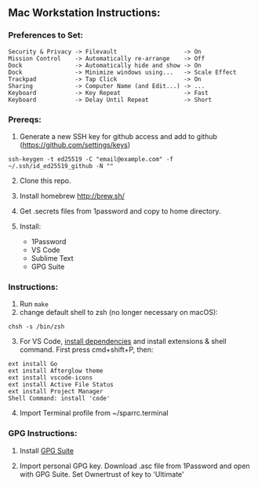 ## Mac Workstation Instructions:

### Preferences to Set:

    Security & Privacy -> Filevault                   -> On
    Mission Control    -> Automatically re-arrange    -> Off
    Dock               -> Automatically hide and show -> On
    Dock               -> Minimize windows using...   -> Scale Effect
    Trackpad           -> Tap Click                   -> On
    Sharing            -> Computer Name (and Edit...) -> ...
    Keyboard           -> Key Repeat                  -> Fast
    Keyboard           -> Delay Until Repeat          -> Short

### Prereqs:

1. Generate a new SSH key for github access and add to github (https://github.com/settings/keys)
```
ssh-keygen -t ed25519 -C "email@example.com" -f ~/.ssh/id_ed25519_github -N ""
```
2. Clone this repo.
3. Install homebrew http://brew.sh/
4. Get .secrets files from 1password and copy to home directory.
5. Install:

    - 1Password
    - VS Code
    - Sublime Text
    - GPG Suite

### Instructions:

1. Run `make`
2. change default shell to zsh (no longer necessary on macOS):
```
chsh -s /bin/zsh
```
3. For VS Code, [install dependencies](https://github.com/Microsoft/vscode-go) and install extensions & shell command. First press cmd+shift+P, then:
```
ext install Go
ext install Afterglow theme
ext install vscode-icons
ext install Active File Status
ext install Project Manager
Shell Command: install 'code'
```
4. Import Terminal profile from ~/sparrc.terminal

### GPG Instructions:

1. Install [GPG Suite](https://gpgtools.org/)

2. Import personal GPG key. Download .asc file from 1Password and open with GPG Suite. Set Ownertrust of key to 'Ultimate'

